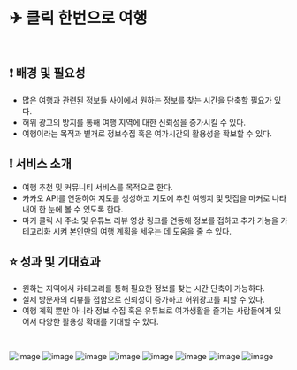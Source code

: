 # ✈ 클릭 한번으로 여행

<br>

## ❗ 배경 및 필요성
- 많은 여행과 관련된 정보들 사이에서 원하는 정보를 찾는 시간을 단축할 필요가 있다.
- 허위 광고의 방지를 통해 여행 지역에 대한 신뢰성을 증가시킬 수 있다.
- 여행이라는 목적과 별개로 정보수집 혹은 여가시간의 활용성을 확보할 수 있다.

## ❕ 서비스 소개
- 여행 추천 및 커뮤니티 서비스를 목적으로 한다.
- 카카오 API를 연동하여 지도를 생성하고 지도에 추천 여행지 및 맛집을 마커로 나타내어 한 눈에 볼 수 있도록 한다.
- 마커 클릭 시 주소 및 유튜브 리뷰 영상 링크를 연동해 정보를 접하고 추가 기능을 카테고리화 시켜 본인만의 여행 계획을 세우는 데 도움을 줄 수 있다.

## ⭐ 성과 및 기대효과
- 원하는 지역에서 카테고리를 통해 필요한 정보를 찾는 시간 단축이 가능하다.
- 실제 방문자의 리뷰를 접함으로 신뢰성이 증가하고 허위광고를 피할 수 있다.
- 여행 계획 뿐만 아니라 정보 수집 혹은 유튜브로 여가생활을 즐기는 사람들에게 있어서 다양한 활용성 확대를 기대할 수 있다.

<br>

![image](https://user-images.githubusercontent.com/82314940/196020876-002ee66f-e4d1-44e6-8e6e-880e00eda4f4.png)
![image](https://user-images.githubusercontent.com/82314940/196021038-95a6a6d8-c168-4fac-be0c-27ab30afb8e0.png)
![image](https://user-images.githubusercontent.com/82314940/196021326-8448fc55-65ad-4576-b429-b5b8d0390fb2.png)
![image](https://user-images.githubusercontent.com/82314940/196021375-b94cc6bc-2da5-48a5-8f19-708505bd9d30.png)
![image](https://user-images.githubusercontent.com/82314940/196021436-6517fe9b-779d-47f9-9162-3645b32e489d.png)
![image](https://user-images.githubusercontent.com/82314940/196021397-f79903b0-fe48-4b15-b8bd-919da45d640f.png)
![image](https://user-images.githubusercontent.com/82314940/196021468-f211e6a9-f608-4951-94cd-7a9f2551e394.png)
![image](https://user-images.githubusercontent.com/82314940/196021613-5a6192a2-2ac7-49a2-832a-e6bf13ba75c9.png)

